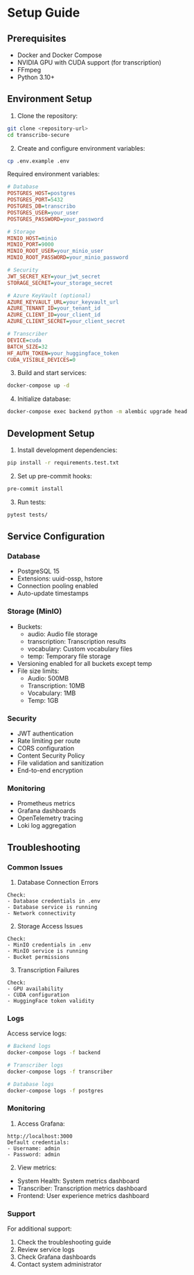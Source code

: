 # Setup Guide

## Prerequisites

- Docker and Docker Compose
- NVIDIA GPU with CUDA support (for transcription)
- FFmpeg
- Python 3.10+

## Environment Setup

1. Clone the repository:
```bash
git clone <repository-url>
cd transcribo-secure
```

2. Create and configure environment variables:
```bash
cp .env.example .env
```

Required environment variables:
```ini
# Database
POSTGRES_HOST=postgres
POSTGRES_PORT=5432
POSTGRES_DB=transcribo
POSTGRES_USER=your_user
POSTGRES_PASSWORD=your_password

# Storage
MINIO_HOST=minio
MINIO_PORT=9000
MINIO_ROOT_USER=your_minio_user
MINIO_ROOT_PASSWORD=your_minio_password

# Security
JWT_SECRET_KEY=your_jwt_secret
STORAGE_SECRET=your_storage_secret

# Azure KeyVault (optional)
AZURE_KEYVAULT_URL=your_keyvault_url
AZURE_TENANT_ID=your_tenant_id
AZURE_CLIENT_ID=your_client_id
AZURE_CLIENT_SECRET=your_client_secret

# Transcriber
DEVICE=cuda
BATCH_SIZE=32
HF_AUTH_TOKEN=your_huggingface_token
CUDA_VISIBLE_DEVICES=0
```

3. Build and start services:
```bash
docker-compose up -d
```

4. Initialize database:
```bash
docker-compose exec backend python -m alembic upgrade head
```

## Development Setup

1. Install development dependencies:
```bash
pip install -r requirements.test.txt
```

2. Set up pre-commit hooks:
```bash
pre-commit install
```

3. Run tests:
```bash
pytest tests/
```

## Service Configuration

### Database
- PostgreSQL 15
- Extensions: uuid-ossp, hstore
- Connection pooling enabled
- Auto-update timestamps

### Storage (MinIO)
- Buckets:
  - audio: Audio file storage
  - transcription: Transcription results
  - vocabulary: Custom vocabulary files
  - temp: Temporary file storage
- Versioning enabled for all buckets except temp
- File size limits:
  - Audio: 500MB
  - Transcription: 10MB
  - Vocabulary: 1MB
  - Temp: 1GB

### Security
- JWT authentication
- Rate limiting per route
- CORS configuration
- Content Security Policy
- File validation and sanitization
- End-to-end encryption

### Monitoring
- Prometheus metrics
- Grafana dashboards
- OpenTelemetry tracing
- Loki log aggregation

## Troubleshooting

### Common Issues

1. Database Connection Errors
```
Check:
- Database credentials in .env
- Database service is running
- Network connectivity
```

2. Storage Access Issues
```
Check:
- MinIO credentials in .env
- MinIO service is running
- Bucket permissions
```

3. Transcription Failures
```
Check:
- GPU availability
- CUDA configuration
- HuggingFace token validity
```

### Logs

Access service logs:
```bash
# Backend logs
docker-compose logs -f backend

# Transcriber logs
docker-compose logs -f transcriber

# Database logs
docker-compose logs -f postgres
```

### Monitoring

1. Access Grafana:
```
http://localhost:3000
Default credentials:
- Username: admin
- Password: admin
```

2. View metrics:
- System Health: System metrics dashboard
- Transcriber: Transcription metrics dashboard
- Frontend: User experience metrics dashboard

### Support

For additional support:
1. Check the troubleshooting guide
2. Review service logs
3. Check Grafana dashboards
4. Contact system administrator

